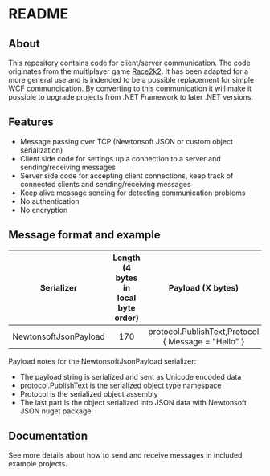 # README #

## About ##

This repository contains code for client/server communication. The code originates from the multiplayer game [Race2k2](https://drive.google.com/drive/folders/1xs8oNkufM9pY0HBzyRL5-QLYBrGgvlLj). It has been adapted for a more general use and is indended to be a possible replacement for simple WCF communcication. By converting to this communication it will make it possible to upgrade projects from .NET Framework to later .NET versions.

## Features ##

* Message passing over TCP (Newtonsoft JSON or custom object serialization)
* Client side code for settings up a connection to a server and sending/receiving messages
* Server side code for accepting client connections, keep track of connected clients and sending/receiving messages
* Keep alive message sending for detecting communication problems
* No authentication
* No encryption

## Message format and example ##

| Serializer            | Length (4 bytes in local byte order) | Payload (X bytes)                                   |
|:---------------------:|:------------------------------------:|:---------------------------------------------------:|
| NewtonsoftJsonPayload |             170                      | protocol.PublishText,Protocol { Message = "Hello" } |

Payload notes for the NewtonsoftJsonPayload serializer:

* The payload string is serialized and sent as Unicode encoded data
* protocol.PublishText is the serialized object type namespace
* Protocol is the serialized object assembly
* The last part is the object serialized into JSON data with Newtonsoft JSON nuget package

## Documentation ##

See more details about how to send and receive messages in included example projects.
